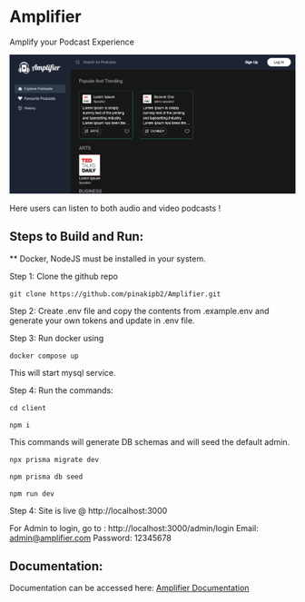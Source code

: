 # Amplifier

Amplify your Podcast Experience

![Amplifier](./client/screenshots/amplifier.PNG)

Here users can listen to both audio and video podcasts !

## Steps to Build and Run:

\*\* Docker, NodeJS must be installed in your system.

Step 1: Clone the github repo

```
git clone https://github.com/pinakipb2/Amplifier.git
```

Step 2: Create .env file and copy the contents from .example.env and generate your own tokens and update in .env file.

Step 3: Run docker using

```
docker compose up
```

This will start mysql service.

Step 4: Run the commands:

```
cd client
```

```
npm i
```

This commands will generate DB schemas and will seed the default admin.

```
npx prisma migrate dev
```

```
npm prisma db seed
```

```
npm run dev
```

Step 4: Site is live @ http://localhost:3000

For Admin to login, go to : http://localhost:3000/admin/login
Email: admin@amplifier.com
Password: 12345678

## Documentation:

Documentation can be accessed here: [Amplifier Documentation](https://docs.google.com/document/d/17F463Jb7BpxDHEJGSvDW35M8NP_odAzQRL0bpHcK0M4/)
